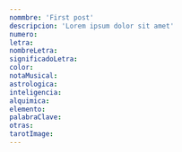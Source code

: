 ```yaml
---
nommbre: 'First post'
descripcion: 'Lorem ipsum dolor sit amet'
numero:
letra:
nombreLetra:
significadoLetra:
color:
notaMusical:
astrologica:
inteligencia:
alquimica:
elemento:
palabraClave:
otras:
tarotImage:
---
```


